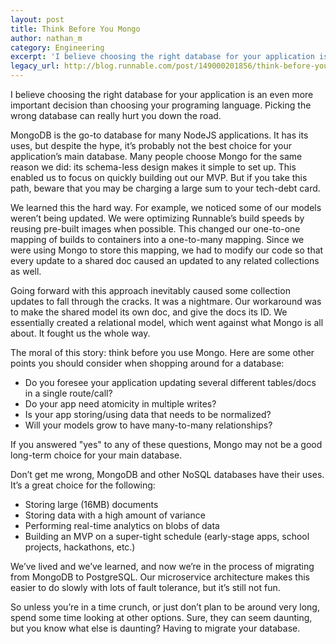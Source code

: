 ```yaml
---
layout: post
title: Think Before You Mongo
author: nathan_m
category: Engineering
excerpt: 'I believe choosing the right database for your application is an even more important decision than choosing your programing language. Picking the wrong database can really hurt you down the road.<br><br>MongoDB is the go-to database for many NodeJS applications. It has its uses, but despite the hype, it’s probably not the best choice for your application’s main database. Many people choose Mongo for the same reason we did: its schema-less design makes it simple to set up. This enabled us to focus on quickly building out our MVP. But if you take this path, beware that you may be charging a large sum to your tech-debt card.'
legacy_url: http://blog.runnable.com/post/149000201856/think-before-you-mongo
---
```


I believe choosing the right database for your application is an even more important decision than choosing your programing language. Picking the wrong database can really hurt you down the road.

MongoDB is the go-to database for many NodeJS applications. It has its uses, but despite the hype, it’s probably not the best choice for your application’s main database. Many people choose Mongo for the same reason we did: its schema-less design makes it simple to set up. This enabled us to focus on quickly building out our MVP. But if you take this path, beware that you may be charging a large sum to your tech-debt card.

We learned this the hard way. For example, we noticed some of our models weren’t being updated. We were optimizing Runnable’s build speeds by reusing pre-built images when possible. This changed our one-to-one mapping of builds to containers into a one-to-many mapping. Since we were using Mongo to store this mapping, we had to modify our code so that every update to a shared doc caused an updated to any related collections as well.

Going forward with this approach inevitably caused some collection updates to fall through the cracks. It was a nightmare. Our workaround was to make the shared model its own doc, and give the docs its ID. We essentially created a relational model, which went against what Mongo is all about. It fought us the whole way.

The moral of this story: think before you use Mongo. Here are some other points you should consider when shopping around for a database:

* Do you foresee your application updating several different tables/docs in a single route/call?
* Do your app need atomicity in multiple writes?
* Is your app storing/using data that needs to be normalized?
* Will your models grow to have many-to-many relationships?

If you answered "yes" to any of these questions, Mongo may not be a good long-term choice for your main database.

Don’t get me wrong, MongoDB and other NoSQL databases have their uses. It’s a great choice for the following:

* Storing large (16MB) documents
* Storing data with a high amount of variance
* Performing real-time analytics on blobs of data
* Building an MVP on a super-tight schedule (early-stage apps, school projects, hackathons, etc.)

We’ve lived and we’ve learned, and now we’re in the process of migrating from MongoDB to PostgreSQL. Our microservice architecture makes this easier to do slowly with lots of fault tolerance, but it’s still not fun.

So unless you’re in a time crunch, or just don’t plan to be around very long, spend some time looking at other options. Sure, they can seem daunting, but you know what else is daunting? Having to migrate your database.
